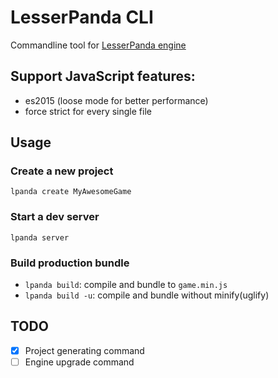 # LesserPanda CLI

Commandline tool for [LesserPanda engine](https://github.com/pixelpicosean/lesser-panda)

## Support JavaScript features:

- es2015 (loose mode for better performance)
- force strict for every single file

## Usage

### Create a new project

`lpanda create MyAwesomeGame`

### Start a dev server

`lpanda server`

### Build production bundle

- `lpanda build`: compile and bundle to `game.min.js`
- `lpanda build -u`: compile and bundle without minify(uglify)

## TODO

- [x] Project generating command
- [ ] Engine upgrade command
